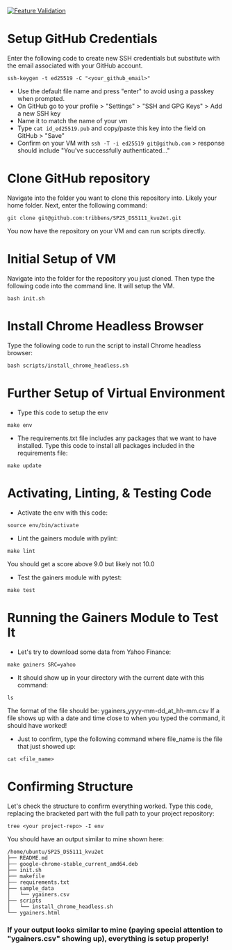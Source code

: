 [![Feature Validation](https://github.com/tribbens/SP25_DS5111_kvu2et/actions/workflows/validations.yml/badge.svg)](https://github.com/tribbens/SP25_DS5111_kvu2et/actions/workflows/validations.yml)

# Setup GitHub Credentials
Enter the following code to create new SSH credentials but substitute with the email associated with your GitHub account.
```
ssh-keygen -t ed25519 -C "<your_github_email>"
```
* Use the default file name and press "enter" to avoid using a passkey when prompted.
* On GitHub go to your profile > "Settings" > "SSH and GPG Keys" > Add a new SSH key
* Name it to match the name of your vm
* Type ```cat id_ed25519.pub``` and copy/paste this key into the field on GitHub > "Save"
* Confirm on your VM with ```ssh -T -i ed25519 git@github.com``` > response should include "You've successfully authenticated..."
# Clone GitHub repository
Navigate into the folder you want to clone this repository into. Likely your home folder.
Next, enter the following command:
```
git clone git@github.com:tribbens/SP25_DS5111_kvu2et.git
```
You now have the repository on your VM and can run scripts directly.
# Initial Setup of VM
Navigate into the folder for the repository you just cloned. Then type the following code into the command line. It will setup the VM.
```
bash init.sh
```
# Install Chrome Headless Browser
Type the following code to run the script to install Chrome headless browser:
```
bash scripts/install_chrome_headless.sh
```
# Further Setup of Virtual Environment
* Type this code to setup the env
```
make env
```
* The requirements.txt file includes any packages that we want to have installed. Type this code to install all packages included in the requirements file:
```
make update
```
# Activating, Linting, & Testing Code
* Activate the env with this code:
```
source env/bin/activate
```
* Lint the gainers module with pylint:
```
make lint
```
You should get a score above 9.0 but likely not 10.0
* Test the gainers module with pytest:
```
make test
```
# Running the Gainers Module to Test It
* Let's try to download some data from Yahoo Finance:
```
make gainers SRC=yahoo
```
* It should show up in your directory with the current date with this command:
```
ls
```
The format of the file should be: ygainers_yyyy-mm-dd_at_hh-mm.csv
If a file shows up with a date and time close to when you typed the command, it should have worked!
* Just to confirm, type the following command where file_name is the file that just showed up:
```
cat <file_name>
```
# Confirming Structure
Let's check the structure to confirm everything worked. Type this code, replacing the bracketed part with the full path to your project repository:
```
tree <your project-repo> -I env
```
You should have an output similar to mine shown here:
```
/home/ubuntu/SP25_DS5111_kvu2et
├── README.md
├── google-chrome-stable_current_amd64.deb
├── init.sh
├── makefile
├── requirements.txt
├── sample_data
│   └── ygainers.csv
├── scripts
│   └── install_chrome_headless.sh
└── ygainers.html
```

### If your output looks similar to mine (paying special attention to "ygainers.csv" showing up), everything is setup properly!
